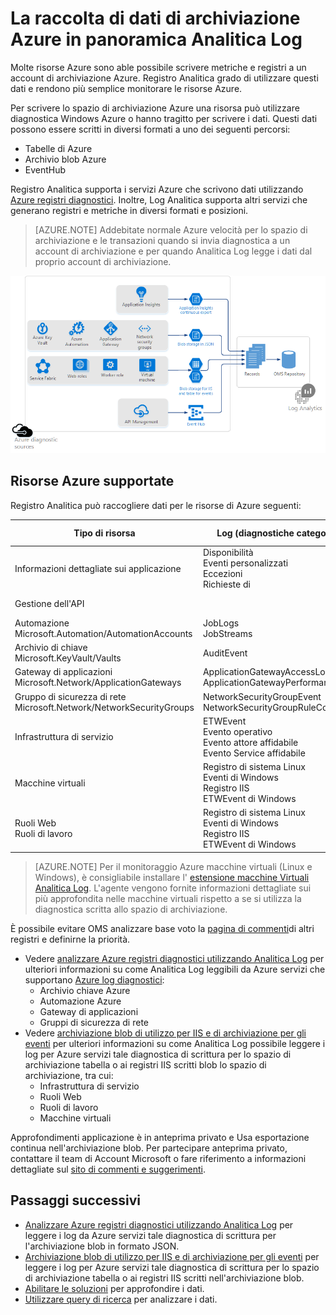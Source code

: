 <properties
    pageTitle="Raccolta di dati di Azure dello spazio di archiviazione in panoramica Log Analitica | Microsoft Azure"
    description="Risorse Azure possono scrivere i registri e metriche a un account di archiviazione Azure, spesso tramite diagnostica Azure. Log Analitica possibile indicizzare questi dati e verificare che supportano le ricerche."
    services="log-analytics"
    documentationCenter=""
    authors="bandersmsft"
    manager="jwhit"
    editor=""/>

<tags
    ms.service="log-analytics"
    ms.workload="na"
    ms.tgt_pltfrm="na"
    ms.devlang="na"
    ms.topic="article"
    ms.date="10/10/2016"
    ms.author="banders"/>

# <a name="collecting-azure-storage-data-in-log-analytics-overview"></a>La raccolta di dati di archiviazione Azure in panoramica Analitica Log

Molte risorse Azure sono able possibile scrivere metriche e registri a un account di archiviazione Azure. Registro Analitica grado di utilizzare questi dati e rendono più semplice monitorare le risorse Azure.

Per scrivere lo spazio di archiviazione Azure una risorsa può utilizzare diagnostica Windows Azure o hanno tragitto per scrivere i dati. Questi dati possono essere scritti in diversi formati a uno dei seguenti percorsi:

+ Tabelle di Azure
+ Archivio blob Azure
+ EventHub

Registro Analitica supporta i servizi Azure che scrivono dati utilizzando [Azure registri diagnostici](../monitoring-and-diagnostics/monitoring-overview-of-diagnostic-logs.md). Inoltre, Log Analitica supporta altri servizi che generano registri e metriche in diversi formati e posizioni.  

>[AZURE.NOTE] Addebitate normale Azure velocità per lo spazio di archiviazione e le transazioni quando si invia diagnostica a un account di archiviazione e per quando Analitica Log legge i dati dal proprio account di archiviazione.

![Diagramma di archiviazione Azure](media/log-analytics-azure-storage/azure-storage-diagram.png)

## <a name="supported-azure-resources"></a>Risorse Azure supportate

Registro Analitica può raccogliere dati per le risorse di Azure seguenti:

| Tipo di risorsa | Log (diagnostiche categorie) | Soluzione Analitica log |
| --------------------------------------- | -------------------------------- | --------------- |
| Informazioni dettagliate sui applicazione | Disponibilità <br> Eventi personalizzati <br> Eccezioni <br> Richieste di <br> | Applicazione approfondimenti (Preview) |
| Gestione dell'API | | *Nessuno* (Anteprima) |
| Automazione <br> Microsoft.Automation/AutomationAccounts | JobLogs <br> JobStreams          | AzureAutomation (Preview) |
| Archivio di chiave <br> Microsoft.KeyVault/Vaults               | AuditEvent                       | KeyVault (Preview) |
| Gateway di applicazioni <br> Microsoft.Network/ApplicationGateways   | ApplicationGatewayAccessLog <br> ApplicationGatewayPerformanceLog | AzureNetworking (Preview) |
| Gruppo di sicurezza di rete <br> Microsoft.Network/NetworkSecurityGroups | NetworkSecurityGroupEvent <br> NetworkSecurityGroupRuleCounter | AzureNetworking (Preview) |
| Infrastruttura di servizio                          | ETWEvent <br> Evento operativo <br> Evento attore affidabile <br> Evento Service affidabile| ServiceFabric (Preview) |
| Macchine virtuali | Registro di sistema Linux <br> Eventi di Windows <br> Registro IIS <br> ETWEvent di Windows | *Nessuno* |
| Ruoli Web <br> Ruoli di lavoro | Registro di sistema Linux <br> Eventi di Windows <br> Registro IIS <br> ETWEvent di Windows | *Nessuno* |

>[AZURE.NOTE] Per il monitoraggio Azure macchine virtuali (Linux e Windows), è consigliabile installare l' [estensione macchine Virtuali Analitica Log](log-analytics-azure-vm-extension.md). L'agente vengono fornite informazioni dettagliate sui più approfondita nelle macchine virtuali rispetto a se si utilizza la diagnostica scritta allo spazio di archiviazione.

È possibile evitare OMS analizzare base voto la [pagina di commenti](http://feedback.azure.com/forums/267889-azure-log-analytics/category/88086-log-management-and-log-collection-policy)di altri registri e definirne la priorità.


- Vedere [analizzare Azure registri diagnostici utilizzando Analitica Log](log-analytics-azure-storage-json.md) per ulteriori informazioni su come Analitica Log leggibili da Azure servizi che supportano [Azure log diagnostici](../monitoring-and-diagnostics/monitoring-overview-of-diagnostic-logs.md):
  - Archivio chiave Azure
  - Automazione Azure
  - Gateway di applicazioni
  - Gruppi di sicurezza di rete
- Vedere [archiviazione blob di utilizzo per IIS e di archiviazione per gli eventi](log-analytics-azure-storage-iis-table.md) per ulteriori informazioni su come Analitica Log possibile leggere i log per Azure servizi tale diagnostica di scrittura per lo spazio di archiviazione tabella o ai registri IIS scritti blob lo spazio di archiviazione, tra cui:
  - Infrastruttura di servizio
  - Ruoli Web
  - Ruoli di lavoro
  - Macchine virtuali


Approfondimenti applicazione è in anteprima privato e Usa esportazione continua nell'archiviazione blob. Per partecipare anteprima privato, contattare il team di Account Microsoft o fare riferimento a informazioni dettagliate sul [sito di commenti e suggerimenti](https://feedback.azure.com/forums/267889-log-analytics/suggestions/6519248-integration-with-app-insights).

## <a name="next-steps"></a>Passaggi successivi

- [Analizzare Azure registri diagnostici utilizzando Analitica Log](log-analytics-azure-storage-json.md) per leggere i log da Azure servizi tale diagnostica di scrittura per l'archiviazione blob in formato JSON.
- [Archiviazione blob di utilizzo per IIS e di archiviazione per gli eventi](log-analytics-azure-storage-iis-table.md) per leggere i log per Azure servizi tale diagnostica di scrittura per lo spazio di archiviazione tabella o ai registri IIS scritti nell'archiviazione blob.
- [Abilitare le soluzioni](log-analytics-add-solutions.md) per approfondire i dati.
- [Utilizzare query di ricerca](log-analytics-log-searches.md) per analizzare i dati.

